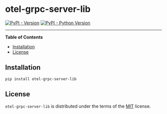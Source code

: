 # otel-grpc-server-lib

[![PyPI - Version](https://img.shields.io/pypi/v/otel-grpc-server-lib.svg)](https://pypi.org/project/otel-grpc-server-lib)
[![PyPI - Python Version](https://img.shields.io/pypi/pyversions/otel-grpc-server-lib.svg)](https://pypi.org/project/otel-grpc-server-lib)

-----

**Table of Contents**

- [Installation](#installation)
- [License](#license)

## Installation

```console
pip install otel-grpc-server-lib
```

## License

`otel-grpc-server-lib` is distributed under the terms of the [MIT](https://spdx.org/licenses/MIT.html) license.
